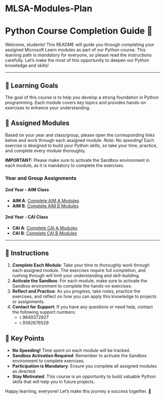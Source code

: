 # MLSA-Modules-Plan

# Python Course Completion Guide 🐍

Welcome, students! This README will guide you through completing your assigned Microsoft Learn modules as part of our Python course. This learning path is *mandatory* for everyone, so please read the instructions carefully. Let’s make the most of this opportunity to deepen our Python knowledge and skills!

---

## 🎯 Learning Goals
The goal of this course is to help you develop a strong foundation in Python programming. Each module covers key topics and provides hands-on exercises to enhance your understanding.

## 📑 Assigned Modules
Based on your year and class/group, please open the corresponding links below and work through each assigned module. *Note: No speeding!* Each exercise is designed to build your Python skills, so take your time, practice, and complete every module thoroughly. 

**IMPORTANT:** Please make sure to activate the Sandbox environment in each module, as it is mandatory to complete the exercises.

### Year and Group Assignments

#### 2nd Year - AIM Class
- **AIM A**: [Complete AIM A Modules](https://learn.microsoft.com/en-us/plans/kk44h5r34wgk33?tab=tab-created&learnerGroupId=c5900485-922b-403d-a92d-724b373c54d9&wt.mc_id=studentamb_430516)
- **AIM B**: [Complete AIM B Modules](https://learn.microsoft.com/en-us/plans/kk44h5r34wgk33?tab=tab-created&learnerGroupId=c5900485-922b-403d-a92d-724b373c54d9&wt.mc_id=studentamb_430516)

#### 2nd Year - CAI Class
- **CAI A**: [Complete CAI A Modules](https://learn.microsoft.com/en-us/plans/kk44h5r34wgk33?tab=tab-created&learnerGroupId=c5900485-922b-403d-a92d-724b373c54d9&wt.mc_id=studentamb_430516)
- **CAI B**: [Complete CAI B Modules](https://learn.microsoft.com/en-us/plans/kk44h5r34wgk33?tab=tab-created&learnerGroupId=c5900485-922b-403d-a92d-724b373c54d9&wt.mc_id=studentamb_430516)

---

## 📌 Instructions
1. **Complete Each Module**: Take your time to thoroughly work through each assigned module. The exercises require full completion, and rushing through will limit your understanding and skill-building.
2. **Activate the Sandbox**: For each module, make sure to activate the Sandbox environment to complete the hands-on exercises.
3. **Reflect and Practice**: As you progress, take notes, practice the exercises, and reflect on how you can apply this knowledge to projects or assignments.
4. **Contact for Support**: If you have any questions or need help, contact the following support numbers:
   - 📞 9849372827
   - 📞 9392676529

## 🌟 Key Points
- **No Speeding!** Time spent on each module will be tracked.
- **Sandbox Activation Required**: Remember to activate the Sandbox environment to complete exercises.
- **Participation is Mandatory**: Ensure you complete all assigned modules as directed.
- **Stay Motivated**: This course is an opportunity to build valuable Python skills that will help you in future projects.

Happy learning, everyone! Let’s make this journey a success together. 🚀
